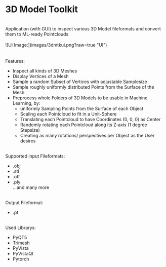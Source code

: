 # 3D Model Toolkit <br>
<br>
Application (with GUI) to inspect various 3D Model fileformats and convert them to ML-ready Pointclouds <br>
<br>
![UI Image:](images/3dmtkui.png?raw=true "UI")
<br>
<br>
<br>
Features: <br>

* Inspect all kinds of 3D Meshes <br>
* Display Vertices of a Mesh <br>
* Sample a random Subset of Vertices with adjustable Samplesize <br>
* Sample roughly uniformly distributed Points from the Surface of the Mesh <br>
* Preprocess whole Folders of 3D Models to be usable in Machine Learning, by: <br>
	* uniformly Sampling Points from the Surface of each Object <br>
	* Scaling each Pointcloud to fit in a Unit-Sphere <br>
	* Translating each Pointcloud to have Coordinates (0, 0, 0) as Center <br>
	* Randomly rotating each Pointcloud along its Z-axis (1 degree Stepsize) <br>
	* Creating as many rotations/ perspectives per Object as the User desires <br>

<br>
Supported input Fileformats: <br>

* .obj <br>
* .stl <br>
* .off <br>
* .ply <br>
...and many more <br>

<br>
Output Fileformat: <br>

* .pt <br>

<br>
Used Librarys: <br>

* PyQT5 <br>
* Trimesh <br>
* PyVista <br>
* PyVistaQt <br>
* Pytorch <br>
